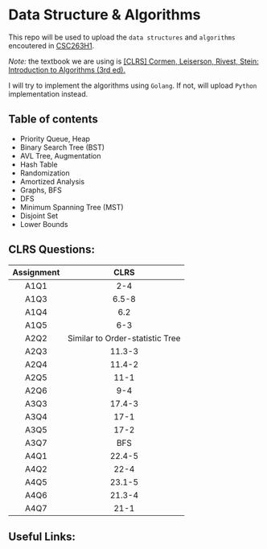 # Data Structure & Algorithms

This repo will be used to upload the `data structures` and `algorithms` encoutered in [CSC263H1](https://fas.calendar.utoronto.ca/course/CSC263H1).

*Note:* the textbook we are using is [[CLRS] Cormen, Leiserson, Rivest, Stein: Introduction to Algorithms (3rd ed).](http://labs.xjtudlc.com/labs/wldmt/reading%20list/books/Algorithms%20and%20optimization/Introduction%20to%20Algorithms.pdf)  

I will try to implement the algorithms using `Golang`. If not, will upload `Python` implementation instead.

## Table of contents
  * Priority Queue, Heap
  * Binary Search Tree (BST)
  * AVL Tree, Augmentation
  * Hash Table
  * Randomization
  * Amortized Analysis
  * Graphs, BFS
  * DFS
  * Minimum Spanning Tree (MST)
  * Disjoint Set
  * Lower Bounds

## CLRS Questions:
  |  Assignment  | CLRS |
  | :----------: | :----: |
  |     A1Q1     | 2-4  |
  |     A1Q3     | 6.5-8  |
  |     A1Q4     | 6.2  |
  |     A1Q5     | 6-3  |
  |     A2Q2     | Similar to Order-statistic Tree |
  |     A2Q3     | 11.3-3  |
  |     A2Q4     | 11.4-2  |
  |     A2Q5     | 11-1  |
  |     A2Q6     | 9-4  |
  |     A3Q3     | 17.4-3  |
  |     A3Q4     | 17-1  |
  |     A3Q5     | 17-2  |
  |     A3Q7     | BFS |
  |     A4Q1     | 22.4-5  |
  |     A4Q2     | 22-4  |
  |     A4Q5     | 23.1-5  |
  |     A4Q6     | 21.3-4  |
  |     A4Q7     | 21-1  |
  
  ## Useful Links:
